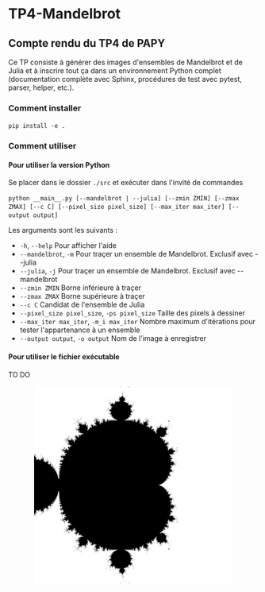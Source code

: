# TP4-Mandelbrot
## Compte rendu du TP4 de PAPY
Ce TP consiste à générer des images d'ensembles de Mandelbrot et de Julia et à inscrire tout ça dans un environnement Python complet (documentation complète avec Sphinx, procédures de test avec pytest, parser, helper, etc.).

### Comment installer
`pip install -e .`

### Comment utiliser 

#### Pour utiliser la version Python 
Se placer dans le dossier `./src` et exécuter dans l'invité de commandes 

`python __main__.py [--mandelbrot | --julia] [--zmin ZMIN] [--zmax ZMAX] [--c C] [--pixel_size pixel_size] [--max_iter max_iter] [--output output]`

Les arguments sont les suivants : 
 * `-h`, `--help`            Pour afficher l'aide
 * `--mandelbrot`, `-m`      Pour traçer un ensemble de Mandelbrot. Exclusif avec --julia
 * `--julia`, `-j`          Pour traçer un ensemble de Mandelbrot. Exclusif avec --mandelbrot
 * `--zmin ZMIN`           Borne inférieure à traçer 
 * `--zmax ZMAX`           Borne supérieure à traçer
 * `--c C`                 Candidat de l'ensemble de Julia
 * `--pixel_size pixel_size`, `-ps pixel_size` Taille des pixels à dessiner
 * `--max_iter max_iter`, `-m_i max_iter` Nombre maximum d'itérations pour tester l'appartenance à un ensemble
 * `--output output`, `-o output` Nom de l'image à enregistrer

#### Pour utiliser le fichier exécutable 

TO DO

<p align="center"><img src="src/mandelbrot/results/fig_mandel.png" width="400" height="400"></p>
